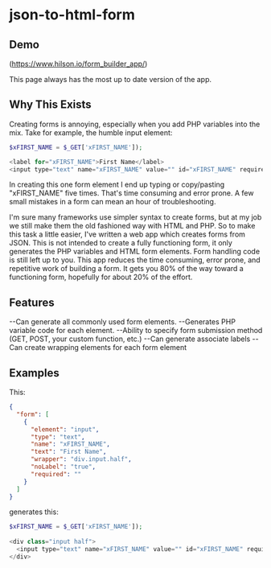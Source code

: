 # json-to-html-form

## Demo
(https://www.hilson.io/form_builder_app/)

This page always has the most up to date version of the app.

## Why This Exists

Creating forms is annoying, especially when you add PHP variables into the mix. Take for example, the humble input element:
```PHP
$xFIRST_NAME = $_GET['xFIRST_NAME']);

<label for="xFIRST_NAME">First Name</label>
<input type="text" name="xFIRST_NAME" value="" id="xFIRST_NAME" required> 
```
In creating this one form element I end up typing or copy/pasting "xFIRST_NAME" five times. That's time consuming and error prone. A few small mistakes in a form can mean an hour of troubleshooting. 

I'm sure many frameworks use simpler syntax to create forms, but at my job we still make them the old fashioned way with HTML and PHP. So to make this task a little easier, I've written a web app which creates forms from JSON. This is not intended to create a fully functioning form, it only generates the PHP variables and HTML form elements. Form handling code is still left up to you. This app reduces the time consuming, error prone, and repetitive work of building a form. It gets you 80% of the way toward a functioning form, hopefully for about 20% of the effort.

## Features

--Can generate all commonly used form elements.
--Generates PHP variable code for each element.
--Ability to specify form submission method (GET, POST, your custom function, etc.)
--Can generate associate labels
--Can create wrapping elements for each form element

## Examples
This:
```JSON
{
  "form": [
    {
      "element": "input",
      "type": "text",
      "name": "xFIRST_NAME",
      "text": "First Name",
      "wrapper": "div.input.half",
      "noLabel": "true",
      "required": ""
    }
  ]
}
```
generates this:
```PHP
$xFIRST_NAME = $_GET['xFIRST_NAME']);
 
<div class="input half">
  <input type="text" name="xFIRST_NAME" value="" id="xFIRST_NAME" required placeholder="First Name"> 
</div> 
```

